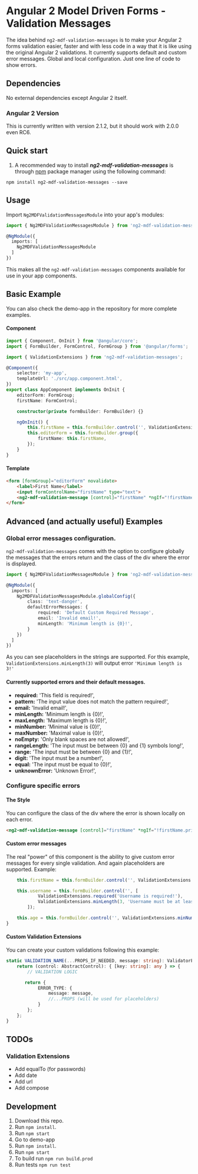 # Angular 2 Model Driven Forms - Validation Messages
The idea behind `ng2-mdf-validation-messages` is to make your Angular 2 forms validation easier, faster and with less code in a way that it is like using the original Angular 2 validations. It currently supports default and custom error messages. Global and local configuration. Just one line of code to show errors.

## Dependencies
No external dependencies except Angular 2 itself.

### Angular 2 Version
This is currently written with version 2.1.2, but it should work with 2.0.0 even RC6.

## Quick start

1. A recommended way to install ***ng2-mdf-validation-messages*** is through [npm](https://www.npmjs.com/package/ng2-mdf-validation-messages) package manager using the following command:

  `npm install ng2-mdf-validation-messages --save`

Usage
-----

Import `Ng2MDFValidationMessagesModule` into your app's modules:

```TypeScript
import { Ng2MDFValidationMessagesModule } from 'ng2-mdf-validation-messages';

@NgModule({
  imports: [
    Ng2MDFValidationMessagesModule
  ]
})
```

This makes all the `ng2-mdf-validation-messages` components available for use in your app components.
## Basic Example

You can also check the demo-app in the repository for more complete examples.

#### Component
```TypeScript
import { Component, OnInit } from '@angular/core';
import { FormBuilder, FormControl, FormGroup } from '@angular/forms';

import { ValidationExtensions } from 'ng2-mdf-validation-messages';

@Component({
    selector: 'my-app',
    templateUrl: './src/app.component.html',
})
export class AppComponent implements OnInit {
    editorForm: FormGroup;
    firstName: FormControl;

    constructor(private formBuilder: FormBuilder) {}

    ngOnInit() {
        this.firstName = this.formBuilder.control('', ValidationExtensions.required());
        this.editorForm = this.formBuilder.group({
            firstName: this.firstName,
        });
    }
}
```

#### Template

```HTML
<form [formGroup]="editorForm" novalidate>
    <label>First Name</label>
    <input formControlName="firstName" type="text">
    <ng2-mdf-validation-message [control]="firstName" *ngIf="!firstName.pristine"></ng2-mdf-validation-message>
</form>
```


## Advanced (and actually useful) Examples

### Global error messages configuration.
`ng2-mdf-validation-messages` comes with the option to configure globally the messages that the errors return and the class of the div where the error is displayed.

```TypeScript
import { Ng2MDFValidationMessagesModule } from 'ng2-mdf-validation-messages';

@NgModule({
  imports: [
    Ng2MDFValidationMessagesModule.globalConfig({
        class: 'text-danger',
        defaultErrorMessages: {
            required: 'Default Custom Required Message',
            email: 'Invalid email!',
            minLength: 'Minimum length is {0}!',
        }
    })
  ]
})
```

As you can see placeholders in the strings are supported. For this example, `ValidationExtensions.minLength(3)` will output error `'Minimum length is 3!'`

#### Currently supported errors and their default messages.
* **required:** 'This field is required!',
* **pattern:** 'The input value does not match the pattern required!',
* **email:** 'Invalid email!',
* **minLength:** 'Minimum length is {0}!',
* **maxLength:** 'Maximum length is {0}!',
* **minNumber:** 'Minimal value is {0}!',
* **maxNumber:** 'Maximal value is {0}!',
* **noEmpty:** 'Only blank spaces are not allowed!',
* **rangeLength:** 'The input must be between {0} and {1} symbols long!',
* **range:** 'The input must be between {0} and {1}!',
* **digit:** 'The input must be a number!',
* **equal:** 'The input must be equal to {0}!',
* **unknownError:** 'Unknown Error!',

### Configure specific errors

#### The Style
You can configure the class of the div where the error is shown locally on each error.

```HTML
<ng2-mdf-validation-message [control]="firstName" *ngIf="!firstName.pristine" [class]="'text-danger'"></ng2-mdf-validation-message>
```

#### Custom error messages

The real "power" of this component is the ability to give custom error messages for every single validation. And again placeholders are supported. Example:

```TypeScript
    this.firstName = this.formBuilder.control('', ValidationExtensions.required('First name is required!'));

    this.username = this.formBuilder.control('', [
            ValidationExtensions.required('Username is required!'),
            ValidationExtensions.minLength(3, 'Username must be at least {0} symbols long!')
        ]);

    this.age = this.formBuilder.control('', ValidationExtensions.minNumber(18, 'Minimum age to enter is {0}!'));
}
```

#### Custom Validation Extensions
You can create your custom validations following this example:

```TypeScript
static VALIDATION_NAME(...PROPS_IF_NEEDED, message: string): ValidatorFn {
    return (control: AbstractControl): { [key: string]: any } => {
        // VALIDATION LOGIC

       return {
            ERROR_TYPE: {
                message: message,
                //...PROPS (will be used for placeholders)
            }
        };
    };
}
```

## TODOs
### Validation Extensions
* Add equalTo (for passwords)
* Add date
* Add url
* Add compose

## Development

1. Download this repo.
2. Run `npm install`.
3. Run `npm start`
3. Go to demo-app
5. Run `npm install`.
4. Run `npm start`
7. To build run `npm run build.prod`
8. Run tests `npm run test`
